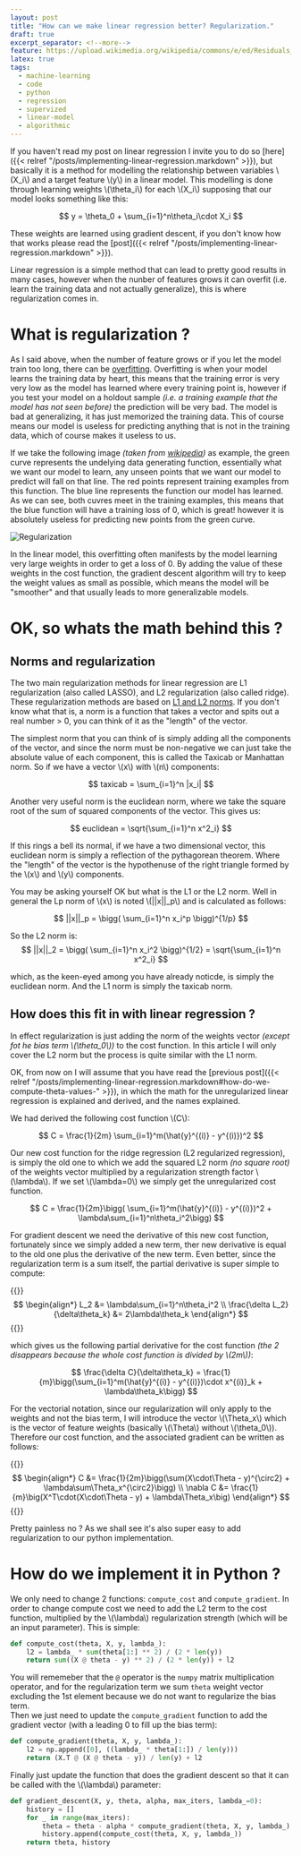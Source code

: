 ```yaml
---
layout: post
title: "How can we make linear regression better? Regularization."
draft: true
excerpt_separator: <!--more-->
feature: https://upload.wikimedia.org/wikipedia/commons/e/ed/Residuals_for_Linear_Regression_Fit.png
latex: true
tags:
  - machine-learning
  - code
  - python
  - regression
  - supervized
  - linear-model
  - algorithmic
---
```


If you haven't read my post on linear regression I invite you to do so [here]({{< relref "/posts/implementing-linear-regression.markdown" >}}), but basically it is a method for modelling the relationship between variables \\(X_i\\) and a target feature \\(y\\) in a linear model. This modelling is done through learning weights \\(\theta_i\\) for each \\(X_i\\) supposing that our model looks something like this:

<!--more-->
$$
y = \theta_0 + \sum_{i=1}^n\theta_i\cdot X_i
$$

These weights are learned using gradient descent, if you don't know how that works please read the [post]({{< relref "/posts/implementing-linear-regression.markdown" >}}).  

Linear regression is a simple method that can lead to pretty good results in many cases, however when the nunber of features grows it can overfit (i.e. learn the training data and not actually generalize), this is where regularization comes in. 

# What is regularization ?

As I said above, when the number of feature grows or if you let the model train too long, there can be [overfitting](https://en.wikipedia.org/wiki/Overfitting). Overfitting is when your model learns the training data by heart, this means that the training error is very very low as the model has learned where every training point is, however if you test your model on a holdout sample *(i.e. a training example that the model has not seen before)* the prediction will be very bad. The model is bad at generalizing, it has just memorized the training data. This of course means our model is useless for predicting anything that is not in the training data, which of course makes it useless to us.  

If we take the following image *(taken from [wikipedia](https://en.wikipedia.org/wiki/Regularization_(mathematics)))* as example, the green curve represents the undelying data generating function, essentially what we want our model to learn, any unseen points that we want our model to predict will fall on that line. The red points represent training examples from this function. The blue line represents the function our model has learned. As we can see, both cuvres meet in the training examples, this means that the blue function will have a training loss of 0, which is great! however it is absolutely useless for predicting new points from the green curve. 

![Regularization](/images/regularization/Regularization.svg)

In the linear model, this overfitting often manifests by the model learning very large weights in order to get a loss of 0. By adding the value of these weights in the cost function, the gradient descent algorithm will try to keep the weight values as small as possible, which means the model will be "smoother" and that usually leads to more generalizable models.

# OK, so whats the math behind this ?

## Norms and regularization
The two main regularization methods for linear regression are L1 regularization (also called LASSO), and L2 regularization (also called ridge). These regularization methods are based on [L1 and L2 norms](https://en.wikipedia.org/wiki/Norm_(mathematics)). If you don't know what that is, a norm is a function that takes a vector and spits out a real number > 0, you can think of it as the "length" of the vector.  

The simplest norm that you can think of is simply adding all the components of the vector, and since the norm must be non-negative we can just take the absolute value of each component, this is called the Taxicab or Manhattan norm. So if we have a vector \\(x\\) with \\(n\\) components:  

$$
taxicab = \sum_{i=1}^n |x_i|
$$

Another very useful norm is the euclidean norm, where we take the square root of the sum of squared components of the vector. This gives us:  

$$
euclidean = \sqrt{\sum_{i=1}^n x^2_i}
$$

If this rings a bell its normal, if we have a two dimensional vector, this euclidean norm is simply a reflection of the pythagorean theorem. Where the "length" of the vector is the hypothenuse of the right triangle formed by the \\(x\\) and \\(y\\) components.  

You may be asking yourself OK but what is the L1 or the L2 norm. Well in general the Lp norm of \\(x\\) is noted \\(||x||_p\\) and is calculated as follows:  

$$
||x||_p = \bigg( \sum_{i=1}^n x_i^p \bigg)^{1/p}
$$

So the L2 norm is:  
$$
||x||_2 = \bigg( \sum_{i=1}^n x_i^2 \bigg)^{1/2} = \sqrt{\sum_{i=1}^n x^2_i}
$$

which, as the keen-eyed among you have already noticde, is simply the euclidean norm. And the L1 norm is simply the taxicab norm.

## How does this fit in with linear regression ? 
In effect regularization is just adding the norm of the weights vector *(except fot he bias term \\(\theta_0\\))* to the cost function. In this article I will only cover the L2 norm but the process is quite similar with the L1 norm.  

OK, from now on I will assume that you have read the [previous post]({{< relref "/posts/implementing-linear-regression.markdown#how-do-we-compute-theta-values-" >}}), in which the math for the unregularized linear regression is explained and derived, and the names explained.  

We had derived the following cost function \\(C\\):

$$
C = \frac{1}{2m} \sum_{i=1}^m(\hat{y}^{(i)} - y^{(i)})^2
$$

Our new cost function for the ridge regression (L2 regularized regression), is simply the old one to which we add the squared L2 norm *(no square root)* of the weights vector multiplied by a regularization strength factor \\(\lambda\\). If we set \\(\lambda=0\\) we simply get the unregularized cost function.

$$
C = \frac{1}{2m}\bigg( \sum_{i=1}^m(\hat{y}^{(i)} - y^{(i)})^2 + \lambda\sum_{i=1}^n\theta_i^2\bigg)
$$

For gradient descent we need the derivative of this new cost function, fortunately since we simply added a new term, ther new derivative is equal to the old one plus the derivative of the new term. Even better, since the regularization term is a sum itself, the partial derivative is super simple to compute: 

{{<longmath>}}
$$
\begin{align*}
L_2 &= \lambda\sum_{i=1}^n\theta_i^2 \\
\frac{\delta L_2}{\delta\theta_k} &= 2\lambda\theta_k
\end{align*}
$$
{{</longmath>}}

which gives us the following partial derivative for the cost function *(the 2 disappears because the whole cost function is divided by \\(2m\\))*:  

$$
\frac{\delta C}{\delta\theta_k} = \frac{1}{m}\bigg(\sum_{i=1}^m(\hat{y}^{(i)} - y^{(i)})\cdot x^{(i)}_k + \lambda\theta_k\bigg)
$$

For the vectorial notation, since our regularization will only apply to the weights and not the bias term, I will introduce the vector \\(\Theta_x\\) which is the vector of feature weights (basically \\(\Theta\\) without \\(\theta_0\\)). Therefore our cost function, and the associated gradient can be written as follows:  

{{<longmath>}}
$$
\begin{align*}
C &= \frac{1}{2m}\bigg(\sum(X\cdot\Theta - y)^{\circ2} + \lambda\sum\Theta_x^{\circ2}\bigg) \\
\nabla C &= \frac{1}{m}\big(X^T\cdot(X\cdot\Theta - y) + \lambda\Theta_x\big)
\end{align*}
$$
{{</longmath>}}

Pretty painless no ? As we shall see it's also super easy to add regularization to our python implementation.
# How do we implement it in Python ? 

We only need to change 2 functions: `compute_cost` and `compute_gradient`. In order to change compute cost we need to add the L2 term to the cost function, multiplied by the \\(\lambda\\) regularization strength (which will be an input parameter). This is simple:  

```python
def compute_cost(theta, X, y, lambda_):
    l2 = lambda_ * sum(theta[1:] ** 2) / (2 * len(y))
    return sum((X @ theta - y) ** 2) / (2 * len(y)) + l2
```

You will rememeber that the `@` operator is the `numpy` matrix multiplication operator, and for the regularization term we sum `theta` weight vector excluding the 1st element because we do not want to regularize the bias term.  
Then we just need to update the `compute_gradient` function to add the gradient vector (with a leading 0 to fill up the bias term):   

```python
def compute_gradient(theta, X, y, lambda_):
    l2 = np.append([0], ((lambda_ * theta[1:]) / len(y)))
    return (X.T @ (X @ theta - y)) / len(y) + l2
```

Finally just update the function that does the gradient descent so that it can be called with the \\(\lambda\\) parameter:

```python
def gradient_descent(X, y, theta, alpha, max_iters, lambda_=0):
    history = []
    for _ in range(max_iters):
        theta = theta - alpha * compute_gradient(theta, X, y, lambda_)
        history.append(compute_cost(theta, X, y, lambda_))
    return theta, history
```